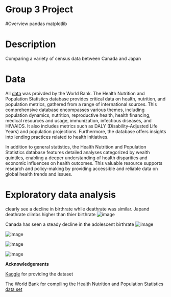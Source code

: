 
# Group 3 Project

#Overview 
pandas
matplotlib

# Description

Comparing a variety of census data between Canada and Japan


# Data

All [data](https://www.kaggle.com/datasets/theworldbank/health-nutrition-and-population-statistics/data) was proivded by the World Bank. The Health Nutrition and Population Statistics database provides critical data on health, nutrition, and population metrics, gathered from a range of international sources. This comprehensive database encompasses various themes, including population dynamics, nutrition, reproductive health, health financing, medical resources and usage, immunization, infectious diseases, and HIV/AIDS. It also includes metrics such as DALY (Disability-Adjusted Life Years) and population projections. Furthermore, the database offers insights into lending practices related to health initiatives.
 
 In addition to general statistics, the Health Nutrition and Population Statistics database features detailed analyses categorized by wealth quintiles, enabling a deeper understanding of health disparities and economic influences on health outcomes. This valuable resource supports research and policy-making by providing accessible and reliable data on global health trends and issues.

# Exploratory data analysis
clearly see a decline in birthrate while deathrate was similar. Japand deathrate climbs higher than thier birthrate
![image](https://github.com/TolsonA/Group_3/assets/161650103/11024dad-019a-488e-acf5-ba3c1ca3fd3d)

Canada has seen a steady decline in the adolescent birthrate 
![image](https://github.com/TolsonA/Group_3/assets/161650103/6bdfabbc-acce-4c74-a2d1-5aa80bb18861)


![image](https://github.com/TolsonA/Group_3/assets/161650103/99772556-7287-42dd-8041-1f7e16acb43a)


![image](https://github.com/TolsonA/Group_3/assets/161650103/831730a0-6caf-4de3-8c99-7853b8106df9)


![image](https://github.com/TolsonA/Group_3/assets/161650103/74e56632-146f-4f20-bdd1-3feb7339094e)



**Acknowledgements**

[Kaggle](https://www.kaggle.com) for providing the dataset

The World Bank for compiling the Health Nutrition and Population Statistics [data set](https://www.kaggle.com/datasets/theworldbank/health-nutrition-and-population-statistics/data)






